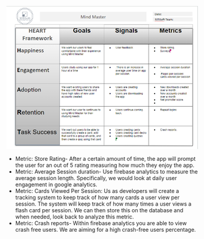 ![heartframework](./heartframework.jpeg) 

* Metric: Store Rating- After a certain amount of time, the app will prompt the user for an out of 5 rating measuring how much they enjoy the app.   
* Metric: Average Session duration- Use firebase analytics to measure the average session length. Specifically, we would look at daily user engagement in google analytics.
* Metric: Cards Viewed Per Session: Us as developers will create a tracking system to keep track of how many cards a user view per session. The system will keep track of how many times a user views a flash card per session. We can then store this on the database and when needed, look back to analyze this metric.
* Metric: Crash reports-  Within firebase analytics you are able to view crash free users. We are aiming for a high crash-free users percentage.  
